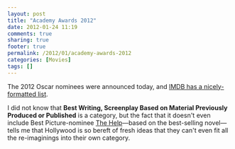 ```yaml
---
layout: post
title: "Academy Awards 2012"
date: 2012-01-24 11:19
comments: true
sharing: true
footer: true
permalink: /2012/01/academy-awards-2012
categories: [Movies]
tags: []
---
```

The 2012 Oscar nominees were announced today, and <a href="http://www.imdb.com/oscars/nominations/">IMDB has a nicely-formatted list</a>.

I did not know that <strong>Best Writing, Screenplay Based on Material Previously Produced or Published</strong> is a category, but the fact that it doesn't even include Best Picture-nominee <a href="http://www.imdb.com/title/tt1454029/">The Help</a>—based on the best-selling novel—tells me that Hollywood is so bereft of fresh ideas that they can't even fit all the re-imaginings into their own category.